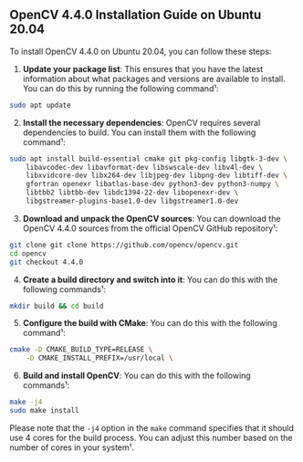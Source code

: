 ## OpenCV 4.4.0 Installation Guide on Ubuntu 20.04
To install OpenCV 4.4.0 on Ubuntu 20.04, you can follow these steps:

1. **Update your package list**: This ensures that you have the latest information about what packages and versions are available to install. You can do this by running the following command¹:

```bash
sudo apt update
```

2. **Install the necessary dependencies**: OpenCV requires several dependencies to build. You can install them with the following command¹:

```bash
sudo apt install build-essential cmake git pkg-config libgtk-3-dev \
    libavcodec-dev libavformat-dev libswscale-dev libv4l-dev \
    libxvidcore-dev libx264-dev libjpeg-dev libpng-dev libtiff-dev \
    gfortran openexr libatlas-base-dev python3-dev python3-numpy \
    libtbb2 libtbb-dev libdc1394-22-dev libopenexr-dev \
    libgstreamer-plugins-base1.0-dev libgstreamer1.0-dev
```

3. **Download and unpack the OpenCV sources**: You can download the OpenCV 4.4.0 sources from the official OpenCV GitHub repository¹:

```bash
git clone git clone https://github.com/opencv/opencv.git
cd opencv
git checkout 4.4.0
```

4. **Create a build directory and switch into it**: You can do this with the following commands¹:

```bash
mkdir build && cd build
```

5. **Configure the build with CMake**: You can do this with the following command¹:

```bash
cmake -D CMAKE_BUILD_TYPE=RELEASE \
    -D CMAKE_INSTALL_PREFIX=/usr/local \
```

6. **Build and install OpenCV**: You can do this with the following commands¹:

```bash
make -j4
sudo make install
```

Please note that the `-j4` option in the `make` command specifies that it should use 4 cores for the build process. You can adjust this number based on the number of cores in your system¹.

